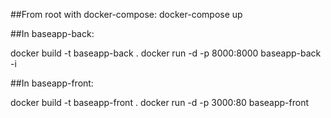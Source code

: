##From root with docker-compose:
docker-compose up


 ##In baseapp-back:

docker build -t baseapp-back .
docker run -d -p 8000:8000 baseapp-back -i


##In baseapp-front:

docker build -t baseapp-front .
docker run -d -p 3000:80 baseapp-front
